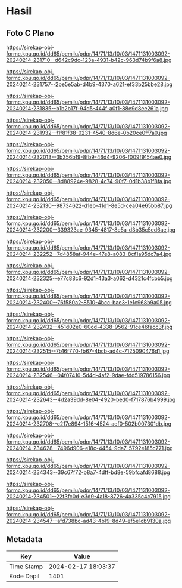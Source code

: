 # Hasil

## Foto C Plano

https://sirekap-obj-formc.kpu.go.id/dd65/pemilu/pdpr/14/71/13/10/03/1471131003092-20240214-231710--d642c9dc-123a-4931-b42c-963d74b9f6a8.jpg

https://sirekap-obj-formc.kpu.go.id/dd65/pemilu/pdpr/14/71/13/10/03/1471131003092-20240214-231757--2be5e5ab-d4b9-4370-a621-ef33b25bbe28.jpg

https://sirekap-obj-formc.kpu.go.id/dd65/pemilu/pdpr/14/71/13/10/03/1471131003092-20240214-231835--b1b2b17f-94d5-444f-a0f1-88e9d8ee261a.jpg

https://sirekap-obj-formc.kpu.go.id/dd65/pemilu/pdpr/14/71/13/10/03/1471131003092-20240214-231932--f1f81f38-0231-4540-8d6e-0b20ce0ff7a0.jpg

https://sirekap-obj-formc.kpu.go.id/dd65/pemilu/pdpr/14/71/13/10/03/1471131003092-20240214-232013--3b356b19-8fb9-46d4-9206-f009f9154ae0.jpg

https://sirekap-obj-formc.kpu.go.id/dd65/pemilu/pdpr/14/71/13/10/03/1471131003092-20240214-232050--8d88924e-9828-4c74-90f7-0d1b38b1f8fa.jpg

https://sirekap-obj-formc.kpu.go.id/dd65/pemilu/pdpr/14/71/13/10/03/1471131003092-20240214-232130--98734622-d1eb-41d1-8e5d-cea04e65bb87.jpg

https://sirekap-obj-formc.kpu.go.id/dd65/pemilu/pdpr/14/71/13/10/03/1471131003092-20240214-232200--339323ae-9345-4817-8e5a-d3b35c5ed6ae.jpg

https://sirekap-obj-formc.kpu.go.id/dd65/pemilu/pdpr/14/71/13/10/03/1471131003092-20240214-232252--7d4858af-944e-47e8-a083-8cf1a95dc7a4.jpg

https://sirekap-obj-formc.kpu.go.id/dd65/pemilu/pdpr/14/71/13/10/03/1471131003092-20240214-232325--e77c88c6-92d1-43a3-a062-d4321c4fcbb5.jpg

https://sirekap-obj-formc.kpu.go.id/dd65/pemilu/pdpr/14/71/13/10/03/1471131003092-20240214-232400--76f580a2-8510-4bcc-bae3-1e1c968b9a05.jpg

https://sirekap-obj-formc.kpu.go.id/dd65/pemilu/pdpr/14/71/13/10/03/1471131003092-20240214-232432--451d02e0-60cd-4338-9562-91ce46facc3f.jpg

https://sirekap-obj-formc.kpu.go.id/dd65/pemilu/pdpr/14/71/13/10/03/1471131003092-20240214-232515--7b16f770-fb67-4bcb-ad4c-7125090476d1.jpg

https://sirekap-obj-formc.kpu.go.id/dd65/pemilu/pdpr/14/71/13/10/03/1471131003092-20240214-232546--04f07410-5d4d-4af2-9dae-fdd519786156.jpg

https://sirekap-obj-formc.kpu.go.id/dd65/pemilu/pdpr/14/71/13/10/03/1471131003092-20240214-232643--4d2a39dd-8e04-4920-bed0-f717876b4999.jpg

https://sirekap-obj-formc.kpu.go.id/dd65/pemilu/pdpr/14/71/13/10/03/1471131003092-20240214-232708--c217e894-1516-4524-aef0-502b007301db.jpg

https://sirekap-obj-formc.kpu.go.id/dd65/pemilu/pdpr/14/71/13/10/03/1471131003092-20240214-234628--7496d906-e18c-4454-9da7-5792e185c771.jpg

https://sirekap-obj-formc.kpu.go.id/dd65/pemilu/pdpr/14/71/13/10/03/1471131003092-20240214-234343--39c67f72-b8a7-4dff-bd8e-59bfcafd8688.jpg

https://sirekap-obj-formc.kpu.go.id/dd65/pemilu/pdpr/14/71/13/10/03/1471131003092-20240214-234501--22f3fc0d-e3d9-4a18-8726-4a335c4c7915.jpg

https://sirekap-obj-formc.kpu.go.id/dd65/pemilu/pdpr/14/71/13/10/03/1471131003092-20240214-234547--afd738bc-ad43-4b19-8d49-ef5e1cb9130a.jpg


## Metadata

| Key        | Value               |
| ---------- | ------------------- |
| Time Stamp | 2024-02-17 18:03:37 |
| Kode Dapil | 1401                |



